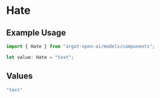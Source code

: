 # Hate

## Example Usage

```typescript
import { Hate } from "argot-open-ai/models/components";

let value: Hate = "text";
```

## Values

```typescript
"text"
```